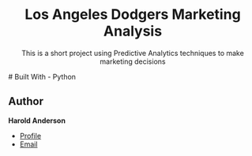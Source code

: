 <h1 align="Center">Los Angeles Dodgers Marketing Analysis</h1>
<p align="Center">This is a short project using Predictive Analytics techniques to make marketing decisions<p/>
# Built With
- Python

## Author

**Harold Anderson**

- [Profile](https://github.com/duskybadger)
- [Email](mailto:harold8041@yahoo.com)
